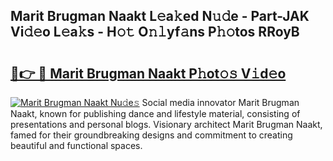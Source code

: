 ## Marit Brugman Naakt L𝚎a𝚔ed N𝚞𝚍e - Part-JAK Vi𝚍𝚎o L𝚎a𝚔s - H𝚘𝚝 O𝚗𝚕yf𝚊ns P𝚑𝚘tos RRoyB

# <h2><a href="http://kf0tpgr.oniu.top/?m=Marit+Brugman+Naakt">🔗👉 🔴 Marit Brugman Naakt P𝚑ot𝚘𝚜 V𝚒d𝚎o</a></h2>

[![Marit Brugman Naakt Nu𝚍e𝚜](https://i.imgur.com/0qMVB7G.gif)](http://kf0tpgr.oniu.top/?m=Marit+Brugman+Naakt)
Social media innovator Marit Brugman Naakt, known for publishing dance and lifestyle material, consisting of presentations and personal blogs. Visionary architect Marit Brugman Naakt, famed for their groundbreaking designs and commitment to creating beautiful and functional spaces.  
